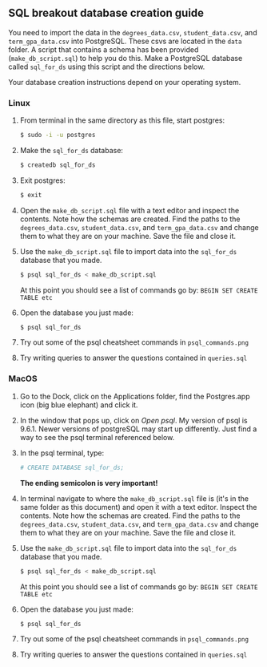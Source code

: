 ## SQL breakout database creation guide

You need to import the data in the `degrees_data.csv`, `student_data.csv`, and `term_gpa_data.csv` into PostgreSQL.  These csvs are located in the `data` folder.  A script that contains a schema has been provided (`make_db_script.sql`) to help you do this.  Make a PostgreSQL database called `sql_for_ds` using this script and the directions below.

Your database creation instructions depend on your operating system.

### Linux

1) From terminal in the same directory as this file, start postgres:  
   ```bash
   $ sudo -i -u postgres
   ```
2) Make the `sql_for_ds` database:  
   ```bash
   $ createdb sql_for_ds
   ```
3) Exit postgres:  
   ```bash
   $ exit
   ```
4) Open the `make_db_script.sql` file with a text editor and inspect the contents.  Note how the schemas are created.  Find the paths to the `degrees_data.csv`, `student_data.csv`, and `term_gpa_data.csv` and change them to what they are on your machine. Save the file and close it.

5) Use the `make_db_script.sql` file to import data into the `sql_for_ds` database that you made.
   ```bash
   $ psql sql_for_ds < make_db_script.sql
   ```  
   At this point you should see a list of commands go by:  `BEGIN SET CREATE TABLE etc`  
6) Open the database you just made:  
   ```bash
   $ psql sql_for_ds
   ```
7) Try out some of the psql cheatsheet commands in `psql_commands.png`  

8) Try writing queries to answer the questions contained in `queries.sql`

### MacOS


1) Go to the Dock, click on the Applications folder, find the Postgres.app icon (big blue elephant) and click it.  
2) In the window that pops up, click on *Open psql*.  My version of psql is 9.6.1.  Newer versions of postgreSQL may start up differently.  Just find a way to see the psql terminal referenced below. 
3) In the psql terminal, type:  
   ```bash
   # CREATE DATABASE sql_for_ds; 
   ```
   **The ending semicolon is very important!**  
4) In terminal navigate to where the `make_db_script.sql` file is (it's in the same folder as this document) and open it with a text editor. Inspect the contents.  Note how the schemas are created.  Find the paths to the `degrees_data.csv`, `student_data.csv`, and `term_gpa_data.csv` and change them to what they are on your machine. Save the file and close it.

5) Use the `make_db_script.sql` file to import data into the `sql_for_ds` database that you made.
   ```bash
   $ psql sql_for_ds < make_db_script.sql
   ```  
   At this point you should see a list of commands go by:  `BEGIN SET CREATE TABLE etc`  
6) Open the database you just made:  
   ```bash
   $ psql sql_for_ds
   ```
7) Try out some of the psql cheatsheet commands in `psql_commands.png`  

8) Try writing queries to answer the questions contained in `queries.sql`




